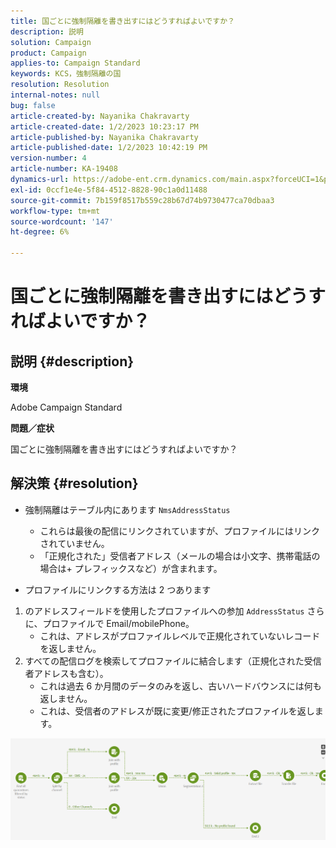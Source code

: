 ```yaml
---
title: 国ごとに強制隔離を書き出すにはどうすればよいですか？
description: 説明
solution: Campaign
product: Campaign
applies-to: Campaign Standard
keywords: KCS，強制隔離の国
resolution: Resolution
internal-notes: null
bug: false
article-created-by: Nayanika Chakravarty
article-created-date: 1/2/2023 10:23:17 PM
article-published-by: Nayanika Chakravarty
article-published-date: 1/2/2023 10:42:19 PM
version-number: 4
article-number: KA-19408
dynamics-url: https://adobe-ent.crm.dynamics.com/main.aspx?forceUCI=1&pagetype=entityrecord&etn=knowledgearticle&id=94c3250c-ec8a-ed11-81ac-6045bd006c82
exl-id: 0ccf1e4e-5f84-4512-8828-90c1a0d11488
source-git-commit: 7b159f8517b559c28b67d74b9730477ca70dbaa3
workflow-type: tm+mt
source-wordcount: '147'
ht-degree: 6%

---
```


# 国ごとに強制隔離を書き出すにはどうすればよいですか？

## 説明 {#description}


<b>環境</b>

Adobe Campaign Standard

<b>問題／症状</b>

国ごとに強制隔離を書き出すにはどうすればよいですか？


## 解決策 {#resolution}


- 強制隔離はテーブル内にあります `NmsAddressStatus`
   - これらは最後の配信にリンクされていますが、プロファイルにはリンクされていません。
   - 「正規化された」受信者アドレス（メールの場合は小文字、携帯電話の場合は+ プレフィックスなど）が含まれます。


- プロファイルにリンクする方法は 2 つあります


1. のアドレスフィールドを使用したプロファイルへの参加 `AddressStatus` さらに、プロファイルで Email/mobilePhone。
   - これは、アドレスがプロファイルレベルで正規化されていないレコードを返しません。
2. すべての配信ログを検索してプロファイルに結合します（正規化された受信者アドレスも含む）。
   - これは過去 6 か月間のデータのみを返し、古いハードバウンスには何も返しません。
   - これは、受信者のアドレスが既に変更/修正されたプロファイルを返します。


![](assets/9aa27d94-2bce-ec11-a7b5-0022480a8e40.png)
